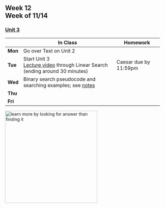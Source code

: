 ## Week 12 <br>Week of 11/14

### [Unit 3](/apcsp/curriculum/3)

  |       |In Class               |Homework   |
  |-------|---------              |---------  |
  |**Mon**|Go over Test on Unit 2 | |
  |**Tue**|Start Unit 3<br>[Lecture video](https://youtu.be/yb0PY3LX2x8?t=73) through Linear Search (ending around 30 minutes) |Caesar due by 11:59pm |
  |**Wed**|Binary search pseudocode and searching examples; see [notes](https://cs50.harvard.edu/ap/2023/curriculum/x/notes/3/#searching-with-code) | |
  |**Thu**| | |
  |**Fri**| | |


<meta http-equiv="refresh" content="300"/>
 
<img src="https://pbs.twimg.com/media/Dqc1eRnXgAAAiR1.jpg" alt="learn more by looking for answer than finding it" height="300">

